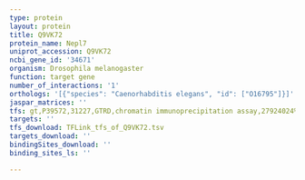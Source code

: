 ```yaml
---
type: protein
layout: protein
title: Q9VK72
protein_name: Nepl7
uniprot_accession: Q9VK72
ncbi_gene_id: '34671'
organism: Drosophila melanogaster
function: target gene
number_of_interactions: '1'
orthologs: '[{"species": "Caenorhabditis elegans", "id": ["O16795"]}]'
jaspar_matrices: ''
tfs: gt,P39572,31227,GTRD,chromatin immunoprecipitation assay,27924024%5Buid%5D,No
targets: ''
tfs_download: TFLink_tfs_of_Q9VK72.tsv
targets_download: ''
bindingSites_download: ''
binding_sites_ls: ''

---
```

